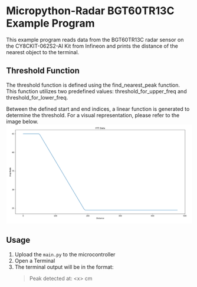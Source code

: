 # Micropython-Radar BGT60TR13C Example Program
This example program reads data from the BGT60TR13C radar sensor on the CY8CKIT-062S2-AI Kit from Infineon and prints the distance of the nearest object to the terminal.

## Threshold Function
The threshold function is defined using the find_nearest_peak function.  
This function utilizes two predefined values: threshold_for_upper_freq and threshold_for_lower_freq. 

Between the defined start and end indices, a linear function is generated to determine the threshold. For a visual representation, please refer to the image below.
![Threshold Function](html/Threshold_function.png)

## Usage
1) Upload the ```main.py``` to the microcontroller
2) Open a Terminal
3) The terminal output will be in the format: 
    >Peak detected at: \<x> cm